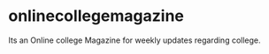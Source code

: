 onlinecollegemagazine
=====================

Its an Online college Magazine for weekly updates regarding college.
